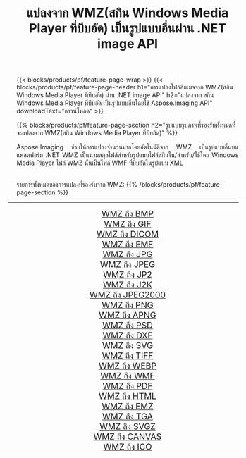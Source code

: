 ﻿---
title: แปลงจาก WMZ(สกิน Windows Media Player ที่บีบอัด) เป็นรูปแบบอื่นผ่าน .NET image API 
weight: 3920
url: /th/net/conversion/from/wmz 
lang: th
langdirlevel: 2
locales: zh-hans,ja,it,ru,de,es,fr,nl,id,lt,pl,pt,vi,tr,ko,zh-hant,ar,hi,th,sv,cs,uk,he
description: เมื่อใช้ Aspose.Imaging คุณสามารถแปลงจาก WMZ(สกิน Windows Media Player ที่บีบอัด) เป็นรูปแบบอื่นได้อย่างง่ายดาย
---

{{< blocks/products/pf/feature-page-wrap >}}
{{< blocks/products/pf/feature-page-header h1="การแปลงไฟล์อิมเมจจาก WMZ(สกิน Windows Media Player ที่บีบอัด) ผ่าน .NET image API" h2="แปลงจาก สกิน Windows Media Player ที่บีบอัด เป็นรูปแบบอื่นโดยใช้ Aspose.Imaging API" downloadText="ดาวน์โหลด" >}}


{{% blocks/products/pf/feature-page-section  h2="รูปแบบรูปภาพที่รองรับทั้งหมดที่จะแปลงจาก WMZ(สกิน Windows Media Player ที่บีบอัด)" %}}
<p align=justify>Aspose.Imaging ช่วยให้การแปลงจำนวนมากโดยอัตโนมัติจาก WMZ เป็นรูปแบบอื่นบนแพลตฟอร์ม .NET WMZ เป็นนามสกุลไฟล์สำหรับรูปแบบไฟล์สกินใน/สำหรับ/ใช้โดย Windows Media Player ไฟล์ WMZ นั้นเป็นไฟล์ WMF ที่บีบอัดในรูปแบบ XML</p>
<br/>
รายการทั้งหมดของการแปลงที่รองรับจาก WMZ:
{{% /blocks/products/pf/feature-page-section %}}
<div class="container-fluid productfamilypage bg-gray">
    <div class="convertypes bg-gray agp-content section">
        <div class="container">
		<hr style="margin-left:-20px;"/>
		<div class="row other-converters" style="gap: 10px;font-size: 19px;text-align:center;">
		    <div class='col-md-2 other-converter remove-lp remove-rp'><a href="/imaging/th/net/conversion/wmz-to-bmp" style="padding:15px;">WMZ ถึง BMP</a></div><div class='col-md-2 other-converter remove-lp remove-rp'><a href="/imaging/th/net/conversion/wmz-to-gif" style="padding:15px;">WMZ ถึง GIF</a></div><div class='col-md-2 other-converter remove-lp remove-rp'><a href="/imaging/th/net/conversion/wmz-to-dicom" style="padding:15px;">WMZ ถึง DICOM</a></div><div class='col-md-2 other-converter remove-lp remove-rp'><a href="/imaging/th/net/conversion/wmz-to-emf" style="padding:15px;">WMZ ถึง EMF</a></div><div class='col-md-2 other-converter remove-lp remove-rp'><a href="/imaging/th/net/conversion/wmz-to-jpg" style="padding:15px;">WMZ ถึง JPG</a></div><div class='col-md-2 other-converter remove-lp remove-rp'><a href="/imaging/th/net/conversion/wmz-to-jpeg" style="padding:15px;">WMZ ถึง JPEG</a></div><div class='col-md-2 other-converter remove-lp remove-rp'><a href="/imaging/th/net/conversion/wmz-to-jp2" style="padding:15px;">WMZ ถึง JP2</a></div><div class='col-md-2 other-converter remove-lp remove-rp'><a href="/imaging/th/net/conversion/wmz-to-j2k" style="padding:15px;">WMZ ถึง J2K</a></div><div class='col-md-2 other-converter remove-lp remove-rp'><a href="/imaging/th/net/conversion/wmz-to-jpeg2000" style="padding:15px;">WMZ ถึง JPEG2000</a></div><div class='col-md-2 other-converter remove-lp remove-rp'><a href="/imaging/th/net/conversion/wmz-to-png" style="padding:15px;">WMZ ถึง PNG</a></div><div class='col-md-2 other-converter remove-lp remove-rp'><a href="/imaging/th/net/conversion/wmz-to-apng" style="padding:15px;">WMZ ถึง APNG</a></div><div class='col-md-2 other-converter remove-lp remove-rp'><a href="/imaging/th/net/conversion/wmz-to-psd" style="padding:15px;">WMZ ถึง PSD</a></div><div class='col-md-2 other-converter remove-lp remove-rp'><a href="/imaging/th/net/conversion/wmz-to-dxf" style="padding:15px;">WMZ ถึง DXF</a></div><div class='col-md-2 other-converter remove-lp remove-rp'><a href="/imaging/th/net/conversion/wmz-to-svg" style="padding:15px;">WMZ ถึง SVG</a></div><div class='col-md-2 other-converter remove-lp remove-rp'><a href="/imaging/th/net/conversion/wmz-to-tiff" style="padding:15px;">WMZ ถึง TIFF</a></div><div class='col-md-2 other-converter remove-lp remove-rp'><a href="/imaging/th/net/conversion/wmz-to-webp" style="padding:15px;">WMZ ถึง WEBP</a></div><div class='col-md-2 other-converter remove-lp remove-rp'><a href="/imaging/th/net/conversion/wmz-to-wmf" style="padding:15px;">WMZ ถึง WMF</a></div><div class='col-md-2 other-converter remove-lp remove-rp'><a href="/imaging/th/net/conversion/wmz-to-pdf" style="padding:15px;">WMZ ถึง PDF</a></div><div class='col-md-2 other-converter remove-lp remove-rp'><a href="/imaging/th/net/conversion/wmz-to-html" style="padding:15px;">WMZ ถึง HTML</a></div><div class='col-md-2 other-converter remove-lp remove-rp'><a href="/imaging/th/net/conversion/wmz-to-emz" style="padding:15px;">WMZ ถึง EMZ</a></div><div class='col-md-2 other-converter remove-lp remove-rp'><a href="/imaging/th/net/conversion/wmz-to-tga" style="padding:15px;">WMZ ถึง TGA</a></div><div class='col-md-2 other-converter remove-lp remove-rp'><a href="/imaging/th/net/conversion/wmz-to-svgz" style="padding:15px;">WMZ ถึง SVGZ</a></div><div class='col-md-2 other-converter remove-lp remove-rp'><a href="/imaging/th/net/conversion/wmz-to-canvas" style="padding:15px;">WMZ ถึง CANVAS</a></div><div class='col-md-2 other-converter remove-lp remove-rp'><a href="/imaging/th/net/conversion/wmz-to-ico" style="padding:15px;">WMZ ถึง ICO</a></div>
                </div>
        </div>
    </div>
</div>
<br/>

